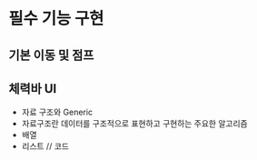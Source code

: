 # 필수 기능 구현
## 기본 이동 및 점프
## 체력바 UI
- 자료 구조와 Generic
- 자료구조란 데이터를 구조적으로 표현하고 구현하는 주요한 알고리즘
- 배열
- 리스트
// 코드
